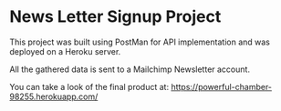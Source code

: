 # News Letter Signup Project

This project was built using PostMan for API implementation and was deployed on a Heroku server.

All the gathered data is sent to a Mailchimp Newsletter account.

You can take a look of the final product at: https://powerful-chamber-98255.herokuapp.com/

